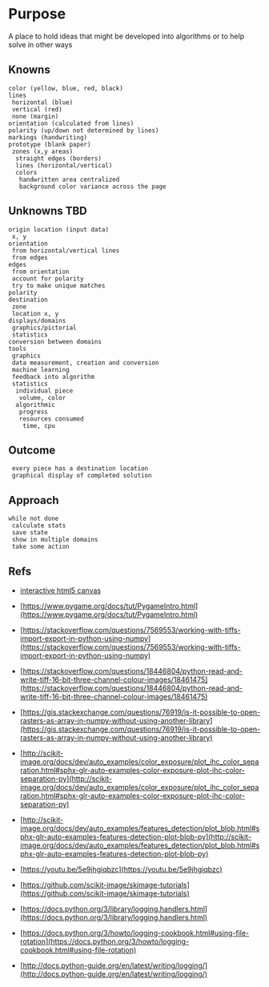 # Purpose
A place to hold ideas that might be developed into algorithms or to help solve in other ways

## Knowns
```
color (yellow, blue, red, black)
lines
 horizontal (blue)
 vertical (red)
 none (margin)
orientation (calculated from lines)
polarity (up/down not determined by lines)
markings (handwriting)
prototype (blank paper)
 zones (x,y areas)
  straight edges (borders)
  lines (horizontal/vertical)
  colors
   handwritten area centralized
   background color variance across the page
```
 
## Unknowns TBD
```
origin location (input data)
 x, y
orientation
 from horizontal/vertical lines
 from edges
edges
 from orientation
 account for polarity
 try to make unique matches
polarity
destination
 zone
 location x, y
displays/domains
 graphics/pictorial
 statistics
conversion between domains
tools
 graphics
 data measurement, creation and conversion
 machine learning
 feedback into algorithm
 statistics
  individual piece
   volume, color
  algorithmic
   progress
   resources consumed
    time, cpu
```

## Outcome
```
 every piece has a destination location
 graphical display of completed solution
```

## Approach
```
while not done
 calculate stats
 save state
 show in multiple domains
 take some action
```

## Refs
* [interactive html5 canvas](https://github.com/simonsarris/Canvas-tutorials/blob/master/shapes.js)
* [https://www.pygame.org/docs/tut/PygameIntro.html](https://www.pygame.org/docs/tut/PygameIntro.html)
* [https://stackoverflow.com/questions/7569553/working-with-tiffs-import-export-in-python-using-numpy](https://stackoverflow.com/questions/7569553/working-with-tiffs-import-export-in-python-using-numpy)
* [https://stackoverflow.com/questions/18446804/python-read-and-write-tiff-16-bit-three-channel-colour-images/18461475](https://stackoverflow.com/questions/18446804/python-read-and-write-tiff-16-bit-three-channel-colour-images/18461475)
* [https://gis.stackexchange.com/questions/76919/is-it-possible-to-open-rasters-as-array-in-numpy-without-using-another-library](https://gis.stackexchange.com/questions/76919/is-it-possible-to-open-rasters-as-array-in-numpy-without-using-another-library)
* [http://scikit-image.org/docs/dev/auto_examples/color_exposure/plot_ihc_color_separation.html#sphx-glr-auto-examples-color-exposure-plot-ihc-color-separation-py](http://scikit-image.org/docs/dev/auto_examples/color_exposure/plot_ihc_color_separation.html#sphx-glr-auto-examples-color-exposure-plot-ihc-color-separation-py)
* [http://scikit-image.org/docs/dev/auto_examples/features_detection/plot_blob.html#sphx-glr-auto-examples-features-detection-plot-blob-py](http://scikit-image.org/docs/dev/auto_examples/features_detection/plot_blob.html#sphx-glr-auto-examples-features-detection-plot-blob-py)
* [https://youtu.be/5e9jhgiqbzc](https://youtu.be/5e9jhgiqbzc)
* [https://github.com/scikit-image/skimage-tutorials](https://github.com/scikit-image/skimage-tutorials)

* [https://docs.python.org/3/library/logging.handlers.html](https://docs.python.org/3/library/logging.handlers.html)
* [https://docs.python.org/3/howto/logging-cookbook.html#using-file-rotation](https://docs.python.org/3/howto/logging-cookbook.html#using-file-rotation)
* [http://docs.python-guide.org/en/latest/writing/logging/](http://docs.python-guide.org/en/latest/writing/logging/)

